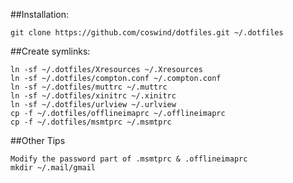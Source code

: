 ##Installation:

    git clone https://github.com/coswind/dotfiles.git ~/.dotfiles

##Create symlinks:

    ln -sf ~/.dotfiles/Xresources ~/.Xresources
    ln -sf ~/.dotfiles/compton.conf ~/.compton.conf
    ln -sf ~/.dotfiles/muttrc ~/.muttrc
    ln -sf ~/.dotfiles/xinitrc ~/.xinitrc
    ln -sf ~/.dotfiles/urlview ~/.urlview
    cp -f ~/.dotfiles/offlineimaprc ~/.offlineimaprc
    cp -f ~/.dotfiles/msmtprc ~/.msmtprc

##Other Tips 

    Modify the password part of .msmtprc & .offlineimaprc
    mkdir ~/.mail/gmail
